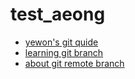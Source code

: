 # test_aeong

- [yewon's git quide](https://github.com/joyewon0705/project)
- [learning git branch](https://learngitbranching.js.org/?locale=ko)
- [about git remote branch](https://blog.naver.com/lifeyun24/222957814027)